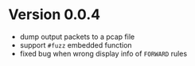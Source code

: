 
# Version 0.0.4
- dump output packets to a pcap file
- support `#fuzz` embedded function
- fixed bug when wrong display info of `FORWARD` rules
